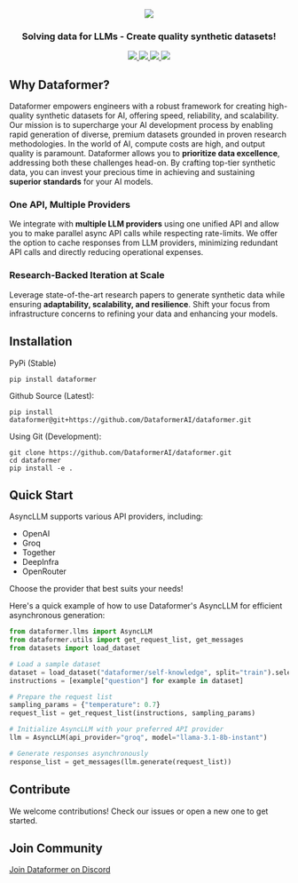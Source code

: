 <div align="center">
  <img src="https://github.com/DataformerAI/dataformer/assets/39311993/b2515523-19a9-4a54-8f12-1f8de24b7a9f"/>
</div>

<h3 align="center">Solving data for LLMs - Create quality synthetic datasets!</h3>

<p align="center">
  <a href="https://x.com/dataformer_ai">
    <img src="https://img.shields.io/badge/twitter-black?logo=x"/>
  </a>
  <a href="https://www.linkedin.com/company/dataformer">
    <img src="https://img.shields.io/badge/linkedin-blue?logo=linkedin"/>
  </a>
  <a href="https://dataformer.ai/discord">
    <img src="https://img.shields.io/badge/Discord-7289DA?&logo=discord&logoColor=white"/>
  </a>
  <a href="https://dataformer.ai/call">
    <img src="https://img.shields.io/badge/book_a_call-00897B?&logo=googlemeet&logoColor=white"/>
  </a>
</p>

## Why Dataformer?

Dataformer empowers engineers with a robust framework for creating high-quality synthetic datasets for AI, offering speed, reliability, and scalability. Our mission is to supercharge your AI development process by enabling rapid generation of diverse, premium datasets grounded in proven research methodologies. 
In the world of AI, compute costs are high, and output quality is paramount. Dataformer allows you to **prioritize data excellence**, addressing both these challenges head-on. By crafting top-tier synthetic data, you can invest your precious time in achieving and sustaining **superior standards** for your AI models.

### One API, Multiple Providers

We integrate with **multiple LLM providers** using one unified API and allow you to make parallel async API calls while respecting rate-limits. We offer the option to cache responses from LLM providers, minimizing redundant API calls and directly reducing operational expenses.

### Research-Backed Iteration at Scale
 
Leverage state-of-the-art research papers to generate synthetic data while ensuring **adaptability, scalability, and resilience**. Shift your focus from infrastructure concerns to refining your data and enhancing your models.

## Installation

PyPi (Stable)
```
pip install dataformer
```

Github Source (Latest):
```
pip install dataformer@git+https://github.com/DataformerAI/dataformer.git 
```

Using Git (Development):
```
git clone https://github.com/DataformerAI/dataformer.git
cd dataformer
pip install -e .
```
## Quick Start

AsyncLLM supports various API providers, including:
- OpenAI
- Groq
- Together
- DeepInfra
- OpenRouter

Choose the provider that best suits your needs!

Here's a quick example of how to use Dataformer's AsyncLLM for efficient asynchronous generation:
```python
from dataformer.llms import AsyncLLM
from dataformer.utils import get_request_list, get_messages
from datasets import load_dataset

# Load a sample dataset
dataset = load_dataset("dataformer/self-knowledge", split="train").select(range(3))
instructions = [example["question"] for example in dataset]

# Prepare the request list
sampling_params = {"temperature": 0.7}
request_list = get_request_list(instructions, sampling_params)

# Initialize AsyncLLM with your preferred API provider
llm = AsyncLLM(api_provider="groq", model="llama-3.1-8b-instant")

# Generate responses asynchronously
response_list = get_messages(llm.generate(request_list))
```
## Contribute

We welcome contributions! Check our issues or open a new one to get started.

## Join Community

[Join Dataformer on Discord](https://dataformer.ai/discord)
